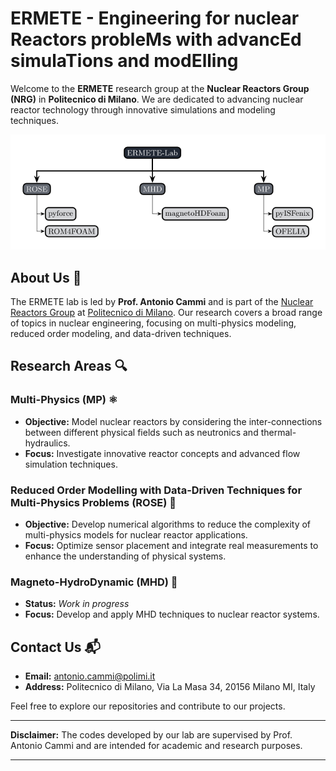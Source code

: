 # ERMETE - Engineering for nuclear Reactors probleMs with advancEd simulaTions and modElling 

Welcome to the **ERMETE** research group at the **Nuclear Reactors Group (NRG)** in **Politecnico di Milano**. We are dedicated to advancing nuclear reactor technology through innovative simulations and modeling techniques.

<p align="center">
    <img alt="ERMETE-Lab" src="ermete_scheme.svg" width="1000" />
</p>

## About Us 🏫

The ERMETE lab is led by **Prof. Antonio Cammi** and is part of the [Nuclear Reactors Group](https://www.nuclearenergy.polimi.it/) at [Politecnico di Milano](https://www.polimi.it/). Our research covers a broad range of topics in nuclear engineering, focusing on multi-physics modeling, reduced order modeling, and data-driven techniques.

## Research Areas 🔍

### Multi-Physics (MP) ⚛️
- **Objective:** Model nuclear reactors by considering the inter-connections between different physical fields such as neutronics and thermal-hydraulics.
- **Focus:** Investigate innovative reactor concepts and advanced flow simulation techniques.

### Reduced Order Modelling with Data-Driven Techniques for Multi-Physics Problems (ROSE) 🤖
- **Objective:** Develop numerical algorithms to reduce the complexity of multi-physics models for nuclear reactor applications.
- **Focus:** Optimize sensor placement and integrate real measurements to enhance the understanding of physical systems.

### Magneto-HydroDynamic (MHD) 🧲
- **Status:** *Work in progress*
- **Focus:** Develop and apply MHD techniques to nuclear reactor systems.

## Contact Us 📬

- **Email:** [antonio.cammi@polimi.it](mailto:antonio.cammi@polimi.it)
- **Address:** Politecnico di Milano, Via La Masa 34, 20156 Milano MI, Italy

Feel free to explore our repositories and contribute to our projects. 

---

**Disclaimer:** The codes developed by our lab are supervised by Prof. Antonio Cammi and are intended for academic and research purposes.

---
